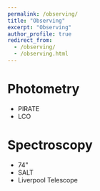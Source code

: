 ```yaml
---
permalink: /observing/
title: "Observing"
excerpt: "Observing"
author_profile: true
redirect_from: 
  - /observing/
  - /observing.html
---
```



Photometry
======
* PIRATE
* LCO

Spectroscopy
======
* 74"
* SALT
* Liverpool Telescope
